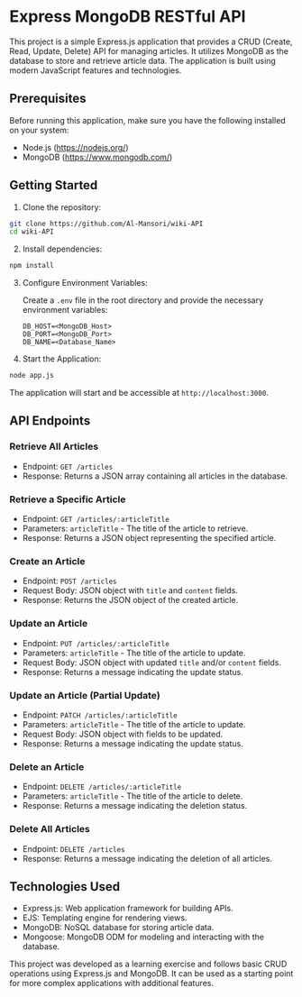 # Express MongoDB RESTful API

This project is a simple Express.js application that provides a CRUD (Create, Read, Update, Delete) API for managing articles. It utilizes MongoDB as the database to store and retrieve article data. The application is built using modern JavaScript features and technologies.
 
## Prerequisites

Before running this application, make sure you have the following installed on your system:

- Node.js (https://nodejs.org/)
- MongoDB (https://www.mongodb.com/)

## Getting Started

1. Clone the repository:

```bash
git clone https://github.com/Al-Mansori/wiki-API
cd wiki-API
```

2. Install dependencies:

```bash
npm install
```

3. Configure Environment Variables:

   Create a `.env` file in the root directory and provide the necessary environment variables:

   ```env
   DB_HOST=<MongoDB_Host>
   DB_PORT=<MongoDB_Port>
   DB_NAME=<Database_Name>
   ```

4. Start the Application:

```bash
node app.js
```

The application will start and be accessible at `http://localhost:3000`.

## API Endpoints

### Retrieve All Articles

- Endpoint: `GET /articles`
- Response: Returns a JSON array containing all articles in the database.

### Retrieve a Specific Article

- Endpoint: `GET /articles/:articleTitle`
- Parameters: `articleTitle` - The title of the article to retrieve.
- Response: Returns a JSON object representing the specified article.

### Create an Article

- Endpoint: `POST /articles`
- Request Body: JSON object with `title` and `content` fields.
- Response: Returns the JSON object of the created article.

### Update an Article

- Endpoint: `PUT /articles/:articleTitle`
- Parameters: `articleTitle` - The title of the article to update.
- Request Body: JSON object with updated `title` and/or `content` fields.
- Response: Returns a message indicating the update status.

### Update an Article (Partial Update)

- Endpoint: `PATCH /articles/:articleTitle`
- Parameters: `articleTitle` - The title of the article to update.
- Request Body: JSON object with fields to be updated.
- Response: Returns a message indicating the update status.

### Delete an Article

- Endpoint: `DELETE /articles/:articleTitle`
- Parameters: `articleTitle` - The title of the article to delete.
- Response: Returns a message indicating the deletion status.

### Delete All Articles

- Endpoint: `DELETE /articles`
- Response: Returns a message indicating the deletion of all articles.

## Technologies Used

- Express.js: Web application framework for building APIs.
- EJS: Templating engine for rendering views.
- MongoDB: NoSQL database for storing article data.
- Mongoose: MongoDB ODM for modeling and interacting with the database.

This project was developed as a learning exercise and follows basic CRUD operations using Express.js and MongoDB. It can be used as a starting point for more complex applications with additional features.
